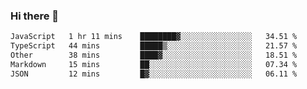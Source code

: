 ### Hi there 👋

<!--
**WShiBin/WShiBin** is a ✨ _special_ ✨ repository because its `README.md` (this file) appears on your GitHub profile.

Here are some ideas to get you started:

- 🔭 I’m currently working on ...
- 🌱 I’m currently learning ...
- 👯 I’m looking to collaborate on ...
- 🤔 I’m looking for help with ...
- 💬 Ask me about ...
- 📫 How to reach me: ...
- 😄 Pronouns: ...
- ⚡ Fun fact: ...
-->

<!--START_SECTION:waka-->

```txt
JavaScript   1 hr 11 mins    ████████▓░░░░░░░░░░░░░░░░   34.51 %
TypeScript   44 mins         █████▒░░░░░░░░░░░░░░░░░░░   21.57 %
Other        38 mins         ████▓░░░░░░░░░░░░░░░░░░░░   18.51 %
Markdown     15 mins         ██░░░░░░░░░░░░░░░░░░░░░░░   07.34 %
JSON         12 mins         █▓░░░░░░░░░░░░░░░░░░░░░░░   06.11 %
```

<!--END_SECTION:waka-->
